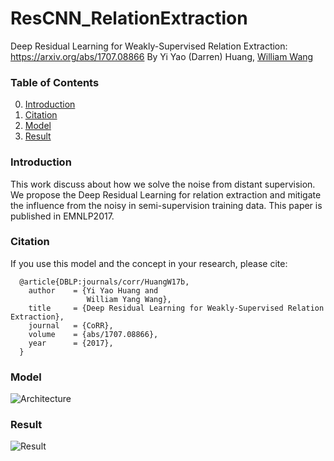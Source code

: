 # ResCNN_RelationExtraction
 Deep Residual Learning for Weakly-Supervised Relation Extraction: https://arxiv.org/abs/1707.08866
 By Yi Yao (Darren) Huang, [William Wang](https://www.cs.ucsb.edu/~william/)
 
### Table of Contents
0. [Introduction](#introduction)
0. [Citation](#citation)
0. [Model](#model)
0. [Result](#result)

### Introduction
This work discuss about how we solve the noise from distant supervision. 
We propose the Deep Residual Learning for relation extraction and mitigate the influence from the noisy in semi-supervision training data.
This paper is published in EMNLP2017.

### Citation
If you use this model and the concept in your research, please cite:

      @article{DBLP:journals/corr/HuangW17b,
        author    = {Yi Yao Huang and
                     William Yang Wang},
        title     = {Deep Residual Learning for Weakly-Supervised Relation Extraction},
        journal   = {CoRR},
        volume    = {abs/1707.08866},
        year      = {2017},
      }

### Model
![Architecture](https://user-images.githubusercontent.com/16465582/30602043-05f63dd6-9d96-11e7-9f2e-382e15a2b37a.png)


### Result
![Result](https://user-images.githubusercontent.com/16465582/30602103-3132b7f4-9d96-11e7-8328-81a6ea0bed19.png)
